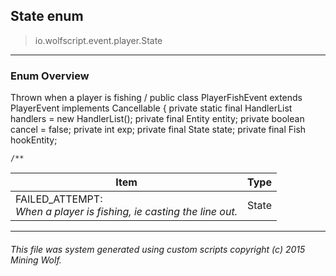 ## State __enum__

>io.wolfscript.event.player.State

---

### Enum Overview

Thrown when a player is fishing /
public class PlayerFishEvent extends PlayerEvent implements Cancellable {
    private static final HandlerList handlers = new HandlerList();
    private final Entity entity;
    private boolean cancel = false;
    private int exp;
    private final State state;
    private final Fish hookEntity;

    /**

Item | Type   
--- | :--- 
FAILED_ATTEMPT: <br> _When a player is fishing, ie casting the line out._ | State



---



###### This file was system generated using custom scripts copyright (c) 2015 Mining Wolf.
	

